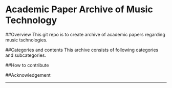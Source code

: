 # Academic Paper Archive of Music Technology  

##Overview
This git repo is to create archive of academic papers regarding music tschnologies. 


##Categories and contents 
This archive consists of following categories and subcategories.
 
##How to contribute


##Acknowledgement

---



 




